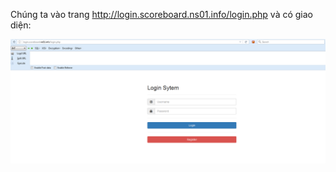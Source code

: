 Chúng ta vào trang http://login.scoreboard.ns01.info/login.php và có giao diện:

![alt text](https://raw.githubusercontent.com/Alic3Margatroid/ctfsv/master/BreakSystem/login.PNG)